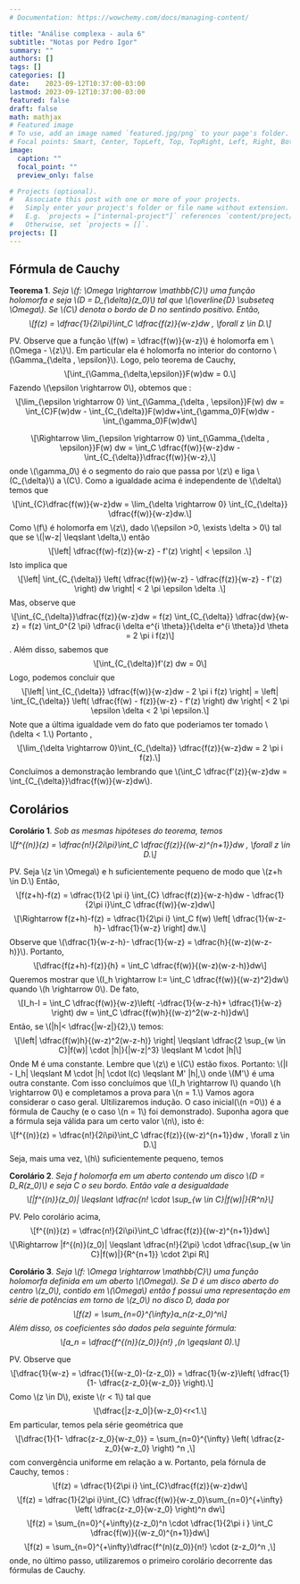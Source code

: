 ```yaml
---
# Documentation: https://wowchemy.com/docs/managing-content/

title: "Análise complexa - aula 6"
subtitle: "Notas por Pedro Igor"
summary: ""
authors: []
tags: []
categories: []
date:    2023-09-12T10:37:00-03:00
lastmod: 2023-09-12T10:37:00-03:00
featured: false
draft: false
math: mathjax
# Featured image
# To use, add an image named `featured.jpg/png` to your page's folder.
# Focal points: Smart, Center, TopLeft, Top, TopRight, Left, Right, BottomLeft, Bottom, BottomRight.
image:
  caption: ""
  focal_point: ""
  preview_only: false

# Projects (optional).
#   Associate this post with one or more of your projects.
#   Simply enter your project's folder or file name without extension.
#   E.g. `projects = ["internal-project"]` references `content/project/deep-learning/index.md`.
#   Otherwise, set `projects = []`.
projects: []
---
```



<h2 id="fórmula-de-cauchy">Fórmula de Cauchy</h2>
<div class="theorem">
<p><strong>Teorema 1</strong>. <em>Seja <span class="math inline">\(f:
\Omega \rightarrow \mathbb{C}\)</span> uma função holomorfa e seja <span
class="math inline">\(D = D_{\delta}(z_0)\)</span> tal que <span
class="math inline">\(\overline{D} \subseteq \Omega\)</span>. Se <span
class="math inline">\(C\)</span> denota o bordo de D no sentindo
positivo. Então, <span class="math display">\[f(z) =
\dfrac{1}{2i\pi}\int_C \dfrac{f(z)}{w-z}dw , \forall z \in
D.\]</span></em></p>
</div>
<p>PV. Observe que a função <span class="math inline">\(f(w) =
\dfrac{f(w)}{w-z}\)</span> é holomorfa em <span
class="math inline">\(\Omega - \{z\}\)</span>. Em particular ela é
holomorfa no interior do contorno <span
class="math inline">\(\Gamma_{\delta , \epsilon}\)</span>. Logo, pelo
teorema de Cauchy, <span
class="math display">\[\int_{\Gamma_{\delta,\epsilon}}F(w)dw =
0.\]</span> Fazendo <span class="math inline">\(\epsilon \rightarrow
0\)</span>, obtemos que : <span class="math display">\[\lim_{\epsilon
\rightarrow 0} \int_{\Gamma_{\delta , \epsilon}}F(w) dw  =
\int_{C}F(w)dw - \int_{C_{\delta}}F(w)dw+\int_{\gamma_0}F(w)dw -
\int_{\gamma_0}F(w)dw\]</span></p>
<p><span class="math display">\[\Rightarrow \lim_{\epsilon \rightarrow
0} \int_{\Gamma_{\delta , \epsilon}}F(w) dw  = \int_C
\dfrac{f(w)}{w-z}dw - \int_{C_{\delta}}\dfrac{f(w)}{w-z},\]</span> onde
<span class="math inline">\(\gamma_0\)</span> é o segmento do raio que
passa por <span class="math inline">\(z\)</span> e liga <span
class="math inline">\(C_{\delta}\)</span> a <span
class="math inline">\(C\)</span>. Como a igualdade acima é independente
de <span class="math inline">\(\delta\)</span> temos que <span
class="math display">\[\int_{C}\dfrac{f(w)}{w-z}dw = \lim_{\delta
\rightarrow 0} \int_{C_{\delta}} \dfrac{f(w)}{w-z}dw.\]</span> Como
<span class="math inline">\(f\)</span> é holomorfa em <span
class="math inline">\(z\)</span>, dado <span
class="math inline">\(\epsilon &gt;0, \exists \delta &gt; 0\)</span> tal
que se <span class="math inline">\(|w-z| \leqslant \delta,\)</span>
então <span class="math display">\[\left| \dfrac{f(w)-f(z)}{w-z} -
f&#39;(z) \right| &lt; \epsilon .\]</span> Isto implica que <span
class="math display">\[\left| \int_{C_{\delta}} \left( \dfrac{f(w)}{w-z}
- \dfrac{f(z)}{w-z} - f&#39;(z) \right) dw \right| &lt; 2 \pi \epsilon
\delta .\]</span> Mas, observe que <span
class="math display">\[\int_{C_{\delta}}\dfrac{f(z)}{w-z}dw = f(z)
\int_{C_{\delta}} \dfrac{dw}{w-z} = f(z) \int_0^{2 \pi} \dfrac{i \delta
e^{i \theta}}{\delta e^{i \theta}}d \theta = 2 \pi i f(z)\]</span>. Além
disso, sabemos que <span
class="math display">\[\int_{C_{\delta}}f&#39;(z) dw = 0\]</span> Logo,
podemos concluir que <span class="math display">\[\left|
\int_{C_{\delta}} \dfrac{f(w)}{w-z}dw - 2 \pi i f(z) \right| = \left|
\int_{C_{\delta}} \left( \dfrac{f(w) - f(z)}{w-z} - f&#39;(z) \right) dw
\right| &lt; 2 \pi \epsilon \delta &lt; 2 \pi \epsilon.\]</span> Note
que a última igualdade vem do fato que poderiamos ter tomado <span
class="math inline">\(\delta &lt; 1.\)</span> Portanto , <span
class="math display">\[\lim_{\delta \rightarrow 0}\int_{C_{\delta}}
\dfrac{f(z)}{w-z}dw = 2 \pi i f(z).\]</span> Concluímos a demonstração
lembrando que <span class="math inline">\(\int_C
\dfrac{f&#39;(z)}{w-z}dw =
\int_{C_{\delta}}\dfrac{f(w)}{w-z}dw\)</span>.</p>
<h2 id="corolários">Corolários</h2>
<div class="corollary">
<p><strong>Corolário 1</strong>. <em>Sob as mesmas hipóteses do teorema,
temos <span class="math display">\[f^{(n)}(z) = \dfrac{n!}{2i\pi}\int_C
\dfrac{f(z)}{(w-z)^{n+1}}dw , \forall z \in D.\]</span></em></p>
</div>
<p>PV. Seja <span class="math inline">\(z \in \Omega\)</span> e h
suficientemente pequeno de modo que <span class="math inline">\(z+h \in
D.\)</span> Então, <span class="math display">\[f(z+h)-f(z) =
\dfrac{1}{2 \pi i} \int_{C} \dfrac{f(z)}{w-z-h}dw - \dfrac{1}{2\pi
i}\int_C \dfrac{f(w)}{w-z}dw\]</span> <span
class="math display">\[\Rightarrow f(z+h)-f(z) = \dfrac{1}{2\pi i}
\int_C f(w) \left[ \dfrac{1}{w-z-h}- \dfrac{1}{w-z} \right] dw.\]</span>
Observe que <span class="math inline">\(\dfrac{1}{w-z-h}-
\dfrac{1}{w-z}  = \dfrac{h}{(w-z)(w-z-h)}\)</span>. Portanto, <span
class="math display">\[\dfrac{f(z+h)-f(z)}{h} =  \int_C
\dfrac{f(w)}{(w-z)(w-z-h)}dw\]</span> Queremos mostrar que <span
class="math inline">\(I_h \rightarrow I:= \int_C
\dfrac{f(w)}{(w-z)^2}dw\)</span> quando <span class="math inline">\(h
\rightarrow 0\)</span>. De fato, <span class="math display">\[I_h-I  =
\int_C \dfrac{f(w)}{w-z}\left( -\dfrac{1}{w-z-h}+ \dfrac{1}{w-z} \right)
dw = \int_C \dfrac{f(w)h}{(w-z)^2(w-z-h)}dw\]</span> Então, se <span
class="math inline">\(|h|&lt; \dfrac{|w-z|}{2},\)</span> temos: <span
class="math display">\[\left| \dfrac{f(w)h}{(w-z)^2(w-z-h)} \right|
\leqslant \dfrac{2 \sup_{w \in C}|f(w)| \cdot |h|}{|w-z|^3} \leqslant M
\cdot |h|\]</span> Onde M é uma constante. Lembre que <span
class="math inline">\(z\)</span> e <span
class="math inline">\(C\)</span> estão fixos. Portanto: <span
class="math inline">\(|I - I_h| \leqslant M \cdot |h| \cdot l(c)
\leqslant M&#39; |h|,\)</span> onde <span
class="math inline">\(M&#39;\)</span> é uma outra constante. Com isso
concluímos que <span class="math inline">\(I_h \rightarrow I\)</span>
quando <span class="math inline">\(h \rightarrow 0\)</span> e
completamos a prova para <span class="math inline">\(n = 1.\)</span>
Vamos agora considerar o caso geral. Ultilizaremos indução. O caso
inicial(<span class="math inline">\(n =0\)</span>) é a fórmula de Cauchy
(e o caso <span class="math inline">\(n = 1\)</span> foi demonstrado).
Suponha agora que a fórmula seja válida para um certo valor <span
class="math inline">\(n\)</span>, isto é: <span
class="math display">\[f^{(n)}(z) = \dfrac{n!}{2i\pi}\int_C
\dfrac{f(z)}{(w-z)^{n+1}}dw , \forall z \in D.\]</span> Seja, mais uma
vez, <span class="math inline">\(h\)</span> suficientemente pequeno,
temos</p>
<div class="corollary">
<p><strong>Corolário 2</strong>. <em>Seja f holomorfa em um aberto
contendo um disco <span class="math inline">\(D = D_R(z_0)\)</span> e
seja C o seu bordo. Então vale a desigualdade <span
class="math display">\[|f^{(n)}(z_0)| \leqslant \dfrac{n! \cdot \sup_{w
\in C}|f(w)|}{R^n}\]</span></em></p>
</div>
<p>PV. Pelo corolário acima, <span class="math display">\[f^{(n)}(z) =
\dfrac{n!}{2i\pi}\int_C \dfrac{f(z)}{(w-z)^{n+1}}dw\]</span> <span
class="math display">\[\Rightarrow |f^{(n)}(z_0)| \leqslant
\dfrac{n!}{2\pi} \cdot \dfrac{\sup_{w \in C}|f(w)|}{R^{n+1}} \cdot 2\pi
R\]</span></p>
<div class="corollary">
<p><strong>Corolário 3</strong>. <em>Seja <span class="math inline">\(f:
\Omega \rightarrow \mathbb{C}\)</span> uma função holomorfa definida em
um aberto <span class="math inline">\(\Omega\)</span>. Se D é um disco
aberto do centro <span class="math inline">\(z_0\)</span>, contido em
<span class="math inline">\(\Omega\)</span> então f possui uma
representação em série de potências em torno de <span
class="math inline">\(z_0\)</span> no disco D, dada por <span
class="math display">\[f(z) = \sum_{n=0}^{\infty}a_n(z-z_0)^n\]</span>
Além disso, os coeficientes são dados pela seguinte fórmula: <span
class="math display">\[a_n = \dfrac{f^{(n)}(z_0)}{n!} ,(n \geqslant
0).\]</span></em></p>
</div>
<p>PV. Observe que <span class="math display">\[\dfrac{1}{w-z} =
\dfrac{1}{(w-z_0)-(z-z_0)} = \dfrac{1}{w-z}\left( \dfrac{1}{1-
\dfrac{z-z_0}{w-z_0}} \right).\]</span> Como <span
class="math inline">\(z \in D\)</span>, existe <span
class="math inline">\(r &lt; 1\)</span> tal que <span
class="math display">\[\dfrac{|z-z_0|}{w-z_0}&lt;r&lt;1.\]</span> Em
particular, temos pela série geométrica que <span
class="math display">\[\dfrac{1}{1- \dfrac{z-z_0}{w-z_0}} =
\sum_{n=0}^{\infty} \left( \dfrac{z-z_0}{w-z_0} \right) ^n ,\]</span>
com convergência uniforme em relação a w. Portanto, pela fórnula de
Cauchy, temos : <span class="math display">\[f(z) = \dfrac{1}{2\pi i}
\int_{C}\dfrac{f(z)}{w-z}dw\]</span> <span class="math display">\[f(z) =
\dfrac{1}{2\pi i}\int_{C} \dfrac{f(w)}{w-z_0}\sum_{n=0}^{+\infty} \left(
\dfrac{z-z_0}{w-z_0} \right)^n dw\]</span> <span
class="math display">\[f(z) = \sum_{n=0}^{+\infty}(z-z_0)^n \cdot
\dfrac{1}{2\pi i } \int_C \dfrac{f(w)}{(w-z_0)^{n+1}}dw\]</span> <span
class="math display">\[f(z) = \sum_{n=0}^{+\infty}\dfrac{f^(n)(z_0)}{n!}
\cdot (z-z_0)^n ,\]</span> onde, no último passo, utilizaremos o
primeiro corolário decorrente das fórmulas de Cauchy.  </p>